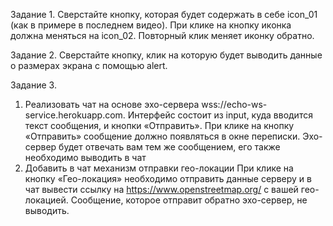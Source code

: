 Задание 1.
Сверстайте кнопку, которая будет содержать в себе icon_01 (как в примере в последнем видео). При клике на кнопку иконка должна меняться на icon_02. Повторный клик меняет иконку обратно.

Задание 2.
Сверстайте кнопку, клик на которую будет выводить данные о размерах экрана с помощью alert. 

Задание 3.
1. Реализовать чат на основе эхо-сервера wss://echo-ws-service.herokuapp.com.
   Интерфейс состоит из input, куда вводится текст сообщения, и кнопки «Отправить».
   При клике на кнопку «Отправить» сообщение должно появляться в окне переписки.
   Эхо-сервер будет отвечать вам тем же сообщением, его также необходимо выводить в чат
2. Добавить в чат механизм отправки гео-локации
   При клике на кнопку «Гео-локация» необходимо отправить данные серверу и в чат вывести ссылку на          https://www.openstreetmap.org/ с вашей гео-локацией. Сообщение, которое отправит обратно эхо-сервер, не выводить.